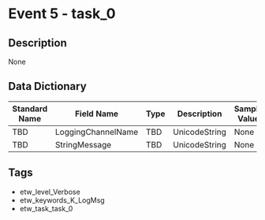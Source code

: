 # Event 5 - task_0

## Description
None

## Data Dictionary
|Standard Name|Field Name|Type|Description|Sample Value|
|---|---|---|---|---|
|TBD|LoggingChannelName|TBD|UnicodeString|None|None|
|TBD|StringMessage|TBD|UnicodeString|None|None|

## Tags
* etw_level_Verbose
* etw_keywords_K_LogMsg
* etw_task_task_0